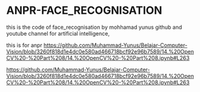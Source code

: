 # ANPR-FACE_RECOGNISATION
this is the code of face_recognisation by mohhamad yunus github and youtube channel for artificial intelligence, 



this is for anpr
https://github.com/Muhammad-Yunus/Belajar-Computer-Vision/blob/3260f818d1e4dc0e580ad466718bcf92e96b7589/14.%20OpenCV%20-%20Part%208/14.%20OpenCV%20-%20Part%208.ipynb#L263

https://github.com/Muhammad-Yunus/Belajar-Computer-Vision/blob/3260f818d1e4dc0e580ad466718bcf92e96b7589/14.%20OpenCV%20-%20Part%208/14.%20OpenCV%20-%20Part%208.ipynb#L263
